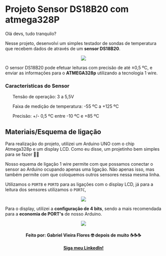 <h1>Projeto Sensor DS18B20 com atmega328P</h1>
<p> Olá devs, tudo tranquilo?</p>
<p> Nesse projeto, desenvolvi um simples testador de sondas de temperatura que recebem dados de através de um <strong>sensor DS18B20</strong>.</p>
<p align=center><img src="https://user-images.githubusercontent.com/48156370/86149731-c2a96000-bad2-11ea-9361-9fa8ab6dfda7.JPG"></p>
<p>O sensor DS18B20 pode efetuar leituras com precisão de até ±0,5 ºC, e enviar as informações para o <strong>ATMEGA328p</strong> utilizando a tecnologia 1 wire.</p>
<h3>Características do Sensor</h3>

<ul>Tensão de operação: 3 a 5,5V</ul>
<ul>Faixa de medição de temperatura: -55 ºC a +125 ºC</ul>
<ul>Precisão: +/- 0,5 ºC entre -10 ºC e +85 ºC</ul>

<h2>Materiais/Esquema de ligação</h2>

<p>Para realização do projeto, utilizei um Arduino UNO com o chip Atmega328p e um display LCD. Como eu disse, um projetinho bem simples para se fazer 👌🏻</p>
<p>Nosso equema de ligação 1 wire permite com que possamos conectar o sensor ao Arduino ocupando apenas uma ligação. Não apenas isso, mas também permite com que
coloquemos outros sensores nessa mesma linha.</p>

Utilizamos o ```PORTB``` e ```PORTD``` para as ligações com o display LCD, já para a leitura dos sensores utilizamos o ```PORTC```, 

<p align=center><img src="https://user-images.githubusercontent.com/48156370/86150546-ede07f00-bad3-11ea-9474-517538469a08.JPG"></p>
<p>Para o display, utilizei a <strong>configuração de 4 bits</strong>, sendo a mais recomendada para a <strong>economia de PORT's</strong> de nosso Arduino.</p>
<p align=center><img src="https://user-images.githubusercontent.com/48156370/86151008-8c6ce000-bad4-11ea-9fa3-1d35a9923270.JPG"></p>

<h4 align = "center">
Feito por: Gabriel Vieira Flores 🤓
depois de muito ☕☕☕
</h4>
<p align="center">
<a href="https://www.linkedin.com/in/gvieiraf/"><strong>Siga meu LinkedIn!</strong></a>
</p>
